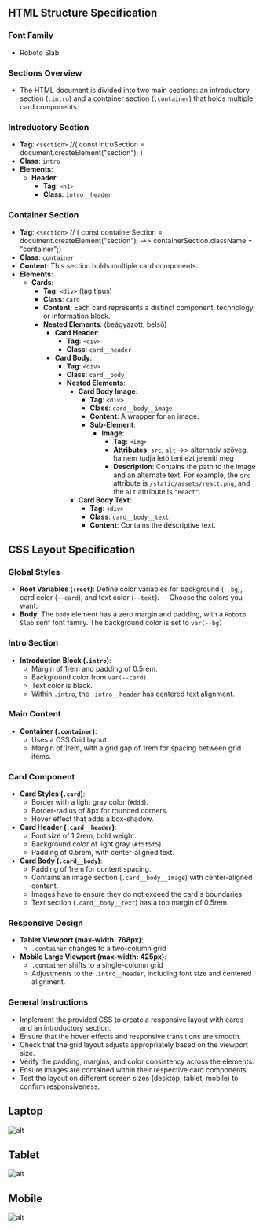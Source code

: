 
## HTML Structure Specification

### Font Family

- Roboto Slab

### Sections Overview

- The HTML document is divided into two main sections: an introductory section (`.intro`) and a container section (`.container`) that holds multiple card components.

### Introductory Section

- **Tag**: `<section>`  //( const introSection = document.createElement("section"); )
- **Class**: `intro`
- **Elements**:
  - **Header**:
    - **Tag**: `<h1>`
    - **Class**: `intro__header`

### Container Section

- **Tag**: `<section>` // ( const containerSection = document.createElement("section"); ->> containerSection.className = "container";)
- **Class**: `container`
- **Content**: This section holds multiple card components.
- **Elements**:
  - **Cards**:
    - **Tag**: `<div>` (tag típus)
    - **Class**: `card` 
    - **Content**: Each card represents a distinct component, technology, or information block.
    - **Nested Elements**: (beágyazott, belső)
      - **Card Header**:
        - **Tag**: `<div>`
        - **Class**: `card__header`
      - **Card Body**:
        - **Tag**: `<div>`
        - **Class**: `card__body`
        - **Nested Elements**:
          - **Card Body Image**:
            - **Tag**: `<div>`
            - **Class**: `card__body__image`
            - **Content**: A wrapper for an image.
            - **Sub-Element**:
              - **Image**:
                - **Tag**: `<img>`
                - **Attributes**: `src`, `alt` ->> alternativ szöveg, ha nem tudja letölteni ezt jeleniti meg
                - **Description**: Contains the path to the image and an alternate text. For example, the `src` attribute is `/static/assets/react.png`, and the `alt` attribute is `"React"`.
          - **Card Body Text**:
            - **Tag**: `<div>`
            - **Class**: `card__body__text`
            - **Content**: Contains the descriptive text.

## CSS Layout Specification

### Global Styles

- **Root Variables (`:root`)**: Define color variables for background (`--bg`), card color (`--card`), and text color (`--text`).
  -- Choose the colors you want.
- **Body**: The `body` element has a zero margin and padding, with a `Roboto Slab` serif font family. The background color is set to `var(--bg)`

### Intro Section

- **Introduction Block (`.intro`)**:
  - Margin of 1rem and padding of 0.5rem.
  - Background color from `var(--card)`
  - Text color is black.
  - Within `.intro`, the `.intro__header` has centered text alignment.

### Main Content

- **Container (`.container`)**:
  - Uses a CSS Grid layout.
  - Margin of 1rem, with a grid gap of 1rem for spacing between grid items.

### Card Component

- **Card Styles (`.card`)**:
  - Border with a light gray color (`#ddd`).
  - Border-radius of 8px for rounded corners.
  - Hover effect that adds a box-shadow.
- **Card Header (`.card__header`)**:
  - Font size of 1.2rem, bold weight.
  - Background color of light gray (`#f5f5f5`).
  - Padding of 0.5rem, with center-aligned text.
- **Card Body (`.card__body`)**:
  - Padding of 1rem for content spacing.
  - Contains an image section (`.card__body__image`) with center-aligned content.
  - Images have to ensure they do not exceed the card's boundaries.
  - Text section (`.card__body__text`) has a top margin of 0.5rem.

### Responsive Design

- **Tablet Viewport (max-width: 768px)**:
  - `.container` changes to a two-column grid
- **Mobile Large Viewport (max-width: 425px)**:
  - `.container` shifts to a single-column grid
  - Adjustments to the `.intro__header`, including font size and centered alignment.

### General Instructions

- Implement the provided CSS to create a responsive layout with cards and an introductory section.
- Ensure that the hover effects and responsive transitions are smooth.
- Check that the grid layout adjusts appropriately based on the viewport size.
- Verify the padding, margins, and color consistency across the elements.
- Ensure images are contained within their respective card components.
- Test the layout on different screen sizes (desktop, tablet, mobile) to confirm responsiveness.

## Laptop
![alt](/sitebuild/laptop.png)

## Tablet
![alt](/sitebuild/tablet.png)

## Mobile
![alt](/sitebuild/mobile.png)
